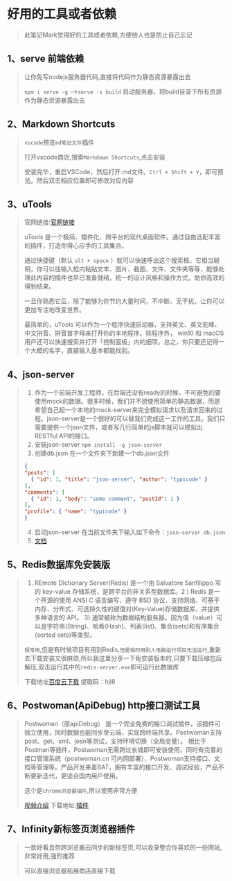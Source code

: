 # 好用的工具或者依赖

> 此笔记Mark觉得好的工具或者依赖,方便他人也是防止自己忘记

## 1、serve 前端依赖

> 让你免写nodejs服务器代码,直接将代码作为静态资源暴露出去
>
> `npm i serve -g` -->`serve -s build` 启动服务器，将build目录下所有资源作为静态资源暴露出去

## 2、Markdown Shortcuts

>`vscode`预览`md笔记文件`插件
>
>打开vscode商店,搜索`Markdown Shortcuts`,点击安装
>
>安装完毕，重启VSCode，然后打开.md文件。`Ctrl + Shift + V`，即可预览。然后双击相应位置即可修改对应内容

## 3、uTools 

> 官网链接:[官网链接](https://u.tools/)
>
> uTools 是一个极简、插件化、跨平台的现代桌面软件。通过自由选配丰富的插件，打造你得心应手的工具集合。
>
> 通过快捷键（默认 `alt + space` ）就可以快速呼出这个搜索框。它相当聪明，你可以往输入框内粘贴文本、图片、截图、文件、文件夹等等，能够处理此内容的插件也早已准备就绪，统一的设计风格和操作方式，助你高效的得到结果。
>
> 一旦你熟悉它后，除了能够为你节约大量时间，不中断、无干扰，让你可以更加专注地改变世界。
>
> 最简单的，uTools 可以作为一个程序快速启动器，支持英文、英文驼峰、中文拼音、拼音首字母来打开你的本地程序。除程序外， win10 和 macOS 用户还可以快速搜索并打开「控制面板」内的细项。总之，你只要还记得一个大概的名字，直接输入基本都能找到。

## 4、json-server

>1. 作为一个前端开发工程师，在后端还没有ready的时候，不可避免的要使用mock的数据。很多时候，我们并不想使用简单的静态数据，而是希望自己起一个本地的mock-server来完全模拟请求以及请求回来的过程。json-server是一个很好的可以替我们完成这一工作的工具。我们只需要提供一个json文件，或者写几行简单的js脚本就可以模拟出RESTful API的接口。
>2. 安装json-server
>    `npm install -g json-server`
>3. 创建db.json
>    在一个文件夹下新建一个db.json文件
>
>```json
>{
> "posts": [
>   { "id": 1, "title": "json-server", "author": "typicode" }
> ],
> "comments": [
>   { "id": 1, "body": "some comment", "postId": 1 }
> ],
> "profile": { "name": "typicode" }
>}
>```
>
>4. 启动json-server
>    在当前文件夹下输入如下命令：`json-server db.json`
>5. [文档](https://github.com/typicode/json-server)

## 5、Redis数据库免安装版

>1) REmote DIctionary Server(Redis) 是一个由 Salvatore Sanfilippo 写的 key-value 存储系统，是跨平台的非关系型数据库。2 ) Redis 是一个开源的使用 ANSI C 语言编写、遵守 BSD 协议、支持网络、可基于内存、分布式、可选持久性的键值对(Key-Value)存储数据库，并提供多种语言的 API。 3) 通常被称为数据结构服务器，因为值（value）可以是字符串(String)、哈希(Hash)、列表(list)、集合(sets)和有序集合(sorted sets)等类型。
>
>`很常用`,但是有时候项目有用到Redis,``但是临时用别人电脑运行项目无法运行``,重新去下载安装又很麻烦,所以我这里分享一下免安装版本的,只要下载压缩包后解压,双击运行其中的`redis-server.exe`即可运行此数据库
>
>下载地址[百度云下载](https://pan.baidu.com/s/1l6hVNELCkUB7bEpuCTk2ZQ ) 提取码：hjl6 

## 6、Postwoman(ApiDebug) http接口测试工具

>Postwoman（原apiDebug） 是一个完全免费的接口调试插件，该插件可独立使用，同时数据也能同步至云端，实现跨终端共享。Postwoman支持post、get、xml、josn等测试，支持环境切换（全局变量）。 相比于Postman等插件，Postwoman无需跨过长城即可安装使用，同时有完善的接口管理系统（postwoman.cn 可内网部署），Postwoman支持接口、文档等管理等。产品开发来着BAT，拥有丰富的接口开发、调试经验，产品不断更新迭代，更适合国内用户使用。
>
>这个是`chrome浏览器插件`,所以使用非常方便
>
>[视频介绍](https://www.bilibili.com/video/BV1kv411B7j5/) 下载地址:[插件](https://gitee.com/CrapApi/resources/blob/master/Postwoman%E6%8F%92%E4%BB%B6/postwoman.v.1.1.7.zip)



## 7、Infinity新标签页浏览器插件

>一款好看且带跨浏览器云同步的新标签页,可以收录整合你喜欢的一些网站,非常好用,强烈推荐
>
>可以直接浏览器拓展商店直接下载

